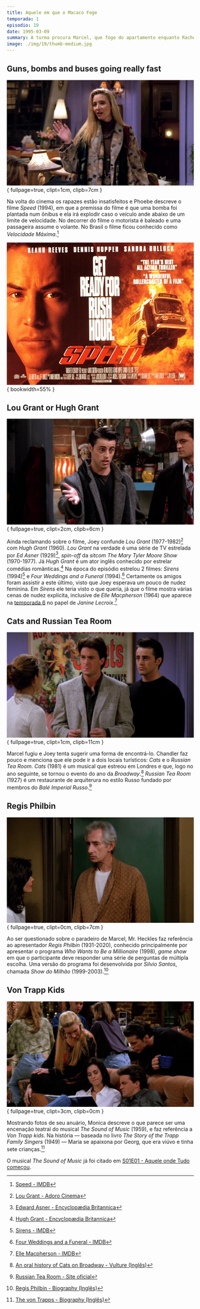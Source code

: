 ```yaml
---
title: Aquele em que o Macaco Foge
temporada: 1
episodio: 19
date: 1995-03-09
summary: A turma procura Marcel, que foge do apartamento enquanto Rachel toma conta dele.
image: ./img/19/thumb-medium.jpg
---
```


## Guns, bombs and buses going really fast

![Guns, bombs and buses going really fast](./img/19/guns-bombs-and-buses-going-really-fast.png){ fullpage=true, clipt=1cm, clipb=7cm }

<cena>
  <phoebe
    original="- I'm sorry it wasn't one of those movies with guns and bombs and buses going really fast."
    traducao="- Desculpe se não foi um daqueles filmes com armas e bombas e ônibus em alta velocidade."
  />
</cena>

Na volta do cinema os rapazes estão insatisfeitos e Phoebe descreve o filme *Speed*
(1994), em que a premissa do filme é que uma bomba foi plantada num ônibus e ela
irá explodir caso o veículo ande abaixo de um limite de velocidade. No decorrer
do filme o motorista é baleado e uma passageira assume o volante. No Brasil o
filme ficou conhecido como *Velocidade Máxima*.[^speed-imdb]

![Speed - Poster](./img/19/speed-poster.jpg){ bookwidth=55% }

[^speed-imdb]: [Speed - IMDB](https://www.imdb.com/title/tt0111257/?ref_=nv_sr_srsg_0)

## Lou Grant or Hugh Grant

![Lou Grant or Hugh Grant](./img/19/lou-grant-or-hugh-grant.png){ fullpage=true, clipt=2cm, clipb=6cm }

<cena no-breakable>
  <joey
    original="- All right, I don't need to see Lou Grant frolicking."
    traducao="- Tá certo, mas não quero ver Lou Grant saltitando."
  />
  <monica
    original="- Hugh. Hugh Grant."
    traducao="- Hugh. Hugh Grant."
  />
</cena>

Ainda reclamando sobre o filme, Joey confunde *Lou Grant* (1977-1982)[^lou-grant] com
*Hugh Grant* (1960). *Lou Grant* na verdade é uma série de TV estrelada por
*Ed Asner* (1929)[^asner-britannica], *spin-off* da *sitcom*
*The Mary Tyler Moore Show* (1970-1977).
Já *Hugh Grant* é um ator inglês conhecido por estrelar comédias
românticas.[^hugh-grant-britannica] Na época do episódio estrelou 2 filmes:
*Sirens* (1994)[^sirens-imdb] e *Four Weddings and a Funeral* (1994).[^weddings-imdb]
Certamente os amigos foram assistir a este último, visto que Joey esperava um pouco de
nudez feminina. Em *Sirens* ele teria visto o que queria, já que o filme mostra
várias cenas de nudez explícita, inclusive de *Elle Macpherson* (1964) que aparece
na [temporada 6](/temporada/6/) no papel de *Janine Lecroix*.[^macpherson-imdb]

[^lou-grant]: [Lou Grant - Adoro Cinema](http://www.adorocinema.com/series/serie-371/)
[^hugh-grant-britannica]: [Hugh Grant - Encyclopædia Britannica](https://www.britannica.com/biography/Hugh-Grant)
[^asner-britannica]: [Edward Asner - Encyclopædia Britannica](https://www.britannica.com/biography/Edward-Asner)
[^sirens-imdb]: [Sirens - IMDB](https://www.imdb.com/title/tt0111201/)
[^weddings-imdb]: [Four Weddings and a Funeral - IMDB](https://www.imdb.com/title/tt0109831/)
[^macpherson-imdb]: [Elle Macpherson - IMDB](https://www.imdb.com/name/nm0000512/)

## Cats and Russian Tea Room

![Cats and Russian Tea Room](./img/19/cats-and-russian-tea-room.png){ fullpage=true, clipt=1cm, clipb=11cm }

<cena>
  <joey
    original="- You're a monkey, you're loose in the city. Where do you go?"
    traducao="- Você é um macaco, que está perdido na cidade. Pra onde você vai?"
  />
  <chandler
    original="- Okay, it's his first time out, so he's probably gonna want to do some of the touristy things. I'll go to Cats. You go to the Russian Tea Room."
    traducao="- Tá, é a primeira vez dele fora, ele provavelmente vai pra pontos turísticos. Eu vou ao Cats. Vocês vão ao Russian Tea Room."
  />
</cena>

Marcel fugiu e Joey tenta sugerir uma forma de encontrá-lo. Chandler faz pouco e
menciona que ele pode ir a dois locais turísticos: *Cats* e o *Russian Tea Room*.
*Cats* (1981) é um musical que estreou em Londres e que, logo no ano seguinte,
se tornou o evento do ano da *Broadway*.[^broadway-vulture]
*Russian Tea Room* (1927) é um restaurante de arquiterura no estilo Russo fundado
por membros do *Balé Imperial Russo*.[^russiantearoomnyc]

[^broadway-vulture]: [An oral history of Cats on Broadway - Vulture (Inglês)](https://bit.ly/3lvM3rk)
[^russiantearoomnyc]: [Russian Tea Room - Site oficial](https://russiantearoomnyc.com/about/)

## Regis Philbin

![Regis Philbin](./img/19/regis-philbin.png){ fullpage=true, clipt=0cm, clipb=7cm }

<cena>
  <monica
    original="- The monkey, have you seen a monkey?"
    traducao="- O macaco, você viu um macaco?"
  />
  <heckles
    original="- I saw Regis Philbin once."
    traducao="- Eu vi Regis Philbin uma vez."
  />
</cena>

Ao ser questionado sobre o paradeiro de Marcel, Mr. Heckles faz referência ao
apresentador *Regis Philbin* (1931-2020), conhecido principalmente por apresentar
o programa *Who Wants to Be a Millionaire* (1998), *game show* em que o participante
deve responder uma série de perguntas de múltipla escolha. Uma versão do programa
foi desenvolvida por *Silvio Santos*, chamada *Show do Milhão* (1999-2003).[^philbin-bio]

[^philbin-bio]: [Regis Philbin - Biography (Inglês)](https://www.biography.com/personality/regis-philbin)

## Von Trapp Kids

![Von Trapp Kids](./img/19/von-trapp-kids.png){ fullpage=true, clipt=3cm, clipb=0cm }

<cena>
  <monica
    original="- This is me in The Sound of Music. You see the von Trapp kids?"
    traducao="- Esta sou eu no The Sound of Music. Conseguem ver as crianças von Trapp?"
  />
  <phoebe
    original="- No."
    traducao="- Não."
  />
  <monica
    original="- That's because I'm in front of them."
    traducao="- É porque estou na frente delas."
  />
</cena>

Mostrando fotos de seu anuário, Monica descreve o que parece ser uma encenação
teatral do musical *The Sound of Music* (1959), e faz referência a *Von Trapp kids*.
Na história &#8212; baseada no livro *The Story of the Trapp Family Singers* (1949) &#8212;
Maria se apaixona por Georg, que era viúvo e tinha sete crianças.[^trapp-bio]

O musical *The Sound of Music* já foi citado em
[S01E01 - Aquele onde Tudo começou](/temporada/1/episodio/1/).

[^trapp-bio]: [The von Trapps - Biography (Inglês)](https://www.biography.com/news/real-von-trapp-family-sound-of-music)
